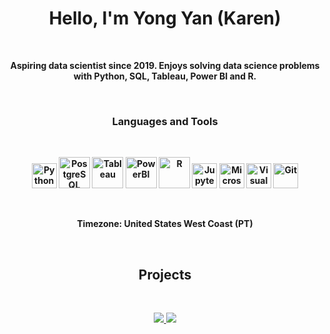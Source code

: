 <p>
  <h1 align="center"><b>Hello, I'm Yong Yan (Karen) </h1>
</p>

<br />

<p align="center">Aspiring data scientist since 2019. Enjoys solving data science problems with Python, SQL, Tableau, Power BI and R.</p>
<br />

<p>
<h3 align="center"> Languages and Tools</h3>
</p>
<br />
<p align="center">
<img alt="Python" width="40px" src="https://user-images.githubusercontent.com/25181517/183423507-c056a6f9-1ba8-4312-a350-19bcbc5a8697.png" />
<img alt="PostgreSQL" width="50px" height="50px" src="https://user-images.githubusercontent.com/25181517/117208740-bfb78400-adf5-11eb-97bb-09072b6bedfc.png" />
<img alt="Tableau" width="50px" src="https://github.com/KarenZ2023/KarenZ2023_AboutMe/blob/main/Images/Tableau_logo.png" />
<img alt="PowerBI" width="50px" src="https://github.com/KarenZ2023/KarenZ2023_AboutMe/blob/main/Images/PowerBI_logo2.jpg" />
<img alt="R" width="50px" src="https://github.com/KarenZ2023/KarenZ2023_AboutMe/blob/main/Images/R_logo.png" />
<img alt="Jupyter Notebook" width="40px" src="https://user-images.githubusercontent.com/25181517/183914128-3fc88b4a-4ac1-40e6-9443-9a30182379b7.png" />
<img alt="Microsoft Azure" width="40px" src="https://user-images.githubusercontent.com/25181517/183911544-95ad6ba7-09bf-4040-ac44-0adafedb9616.png" />
<img alt="Visual Studio Code" width="40px" src="https://user-images.githubusercontent.com/25181517/192108891-d86b6220-e232-423a-bf5f-90903e6887c3.png" />
<img alt="Git" width="40px" src="https://user-images.githubusercontent.com/25181517/192108372-f71d70ac-7ae6-4c0d-8395-51d8870c2ef0.png" />

   </p>
<br />

<p align="center">
Timezone: United States West Coast (PT)
</p>
<br />

<h2 align="center">Projects</h2>
<br />

<p align="center">
<a href="https://github.com/KarenZ2023/churn_analysis.git">
  <img align="" src="https://readme-stats.clckblog.space/api/pin/?username=KarenZ2023&repo=churn_analysis" />
</a>
<a href="https://github.com/KarenZ2023/marketing_AB_test.git">
  <img align="" src="https://readme-stats.clckblog.space/api/pin/?username=KarenZ2023&repo=marketing_AB_test" />
</a>

</a>
</p>

 
